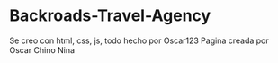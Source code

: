 # Backroads-Travel-Agency
Se creo con html, css, js, todo hecho por Oscar123
Pagina creada por Oscar Chino Nina
